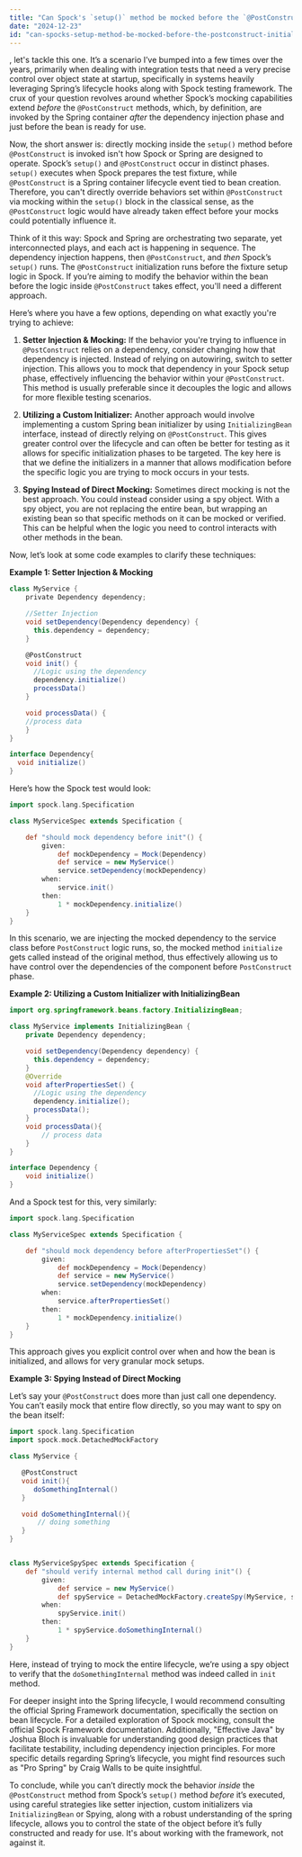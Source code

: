 ```yaml
---
title: "Can Spock's `setup()` method be mocked before the `@PostConstruct` initializer?"
date: "2024-12-23"
id: "can-spocks-setup-method-be-mocked-before-the-postconstruct-initializer"
---
```


, let's tackle this one. It’s a scenario I’ve bumped into a few times over the years, primarily when dealing with integration tests that need a very precise control over object state at startup, specifically in systems heavily leveraging Spring’s lifecycle hooks along with Spock testing framework. The crux of your question revolves around whether Spock’s mocking capabilities extend *before* the `@PostConstruct` methods, which, by definition, are invoked by the Spring container *after* the dependency injection phase and just before the bean is ready for use.

Now, the short answer is: directly mocking inside the `setup()` method before `@PostConstruct` is invoked isn't how Spock or Spring are designed to operate. Spock’s `setup()` and `@PostConstruct` occur in distinct phases. `setup()` executes when Spock prepares the test fixture, while `@PostConstruct` is a Spring container lifecycle event tied to bean creation. Therefore, you can't directly override behaviors set within `@PostConstruct` via mocking within the `setup()` block in the classical sense, as the `@PostConstruct` logic would have already taken effect before your mocks could potentially influence it.

Think of it this way: Spock and Spring are orchestrating two separate, yet interconnected plays, and each act is happening in sequence. The dependency injection happens, then `@PostConstruct`, and *then* Spock’s `setup()` runs. The `@PostConstruct` initialization runs before the fixture setup logic in Spock. If you’re aiming to modify the behavior within the bean before the logic inside `@PostConstruct` takes effect, you'll need a different approach.

Here’s where you have a few options, depending on what exactly you're trying to achieve:

1.  **Setter Injection & Mocking:** If the behavior you're trying to influence in `@PostConstruct` relies on a dependency, consider changing how that dependency is injected. Instead of relying on autowiring, switch to setter injection. This allows you to mock that dependency in your Spock setup phase, effectively influencing the behavior within your `@PostConstruct`. This method is usually preferable since it decouples the logic and allows for more flexible testing scenarios.

2.  **Utilizing a Custom Initializer:** Another approach would involve implementing a custom Spring bean initializer by using `InitializingBean` interface, instead of directly relying on `@PostConstruct`. This gives greater control over the lifecycle and can often be better for testing as it allows for specific initialization phases to be targeted. The key here is that we define the initializers in a manner that allows modification before the specific logic you are trying to mock occurs in your tests.

3.  **Spying Instead of Direct Mocking:** Sometimes direct mocking is not the best approach. You could instead consider using a spy object. With a spy object, you are not replacing the entire bean, but wrapping an existing bean so that specific methods on it can be mocked or verified. This can be helpful when the logic you need to control interacts with other methods in the bean.

Now, let’s look at some code examples to clarify these techniques:

**Example 1: Setter Injection & Mocking**

```groovy
class MyService {
    private Dependency dependency;

    //Setter Injection
    void setDependency(Dependency dependency) {
      this.dependency = dependency;
    }

    @PostConstruct
    void init() {
      //Logic using the dependency
      dependency.initialize()
      processData()
    }

    void processData() {
    //process data
    }
}

interface Dependency{
  void initialize()
}
```

Here’s how the Spock test would look:

```groovy
import spock.lang.Specification

class MyServiceSpec extends Specification {

    def "should mock dependency before init"() {
        given:
            def mockDependency = Mock(Dependency)
            def service = new MyService()
            service.setDependency(mockDependency)
        when:
            service.init()
        then:
            1 * mockDependency.initialize()
    }
}
```

In this scenario, we are injecting the mocked dependency to the service class before `PostConstruct` logic runs, so, the mocked method `initialize` gets called instead of the original method, thus effectively allowing us to have control over the dependencies of the component before `PostConstruct` phase.

**Example 2: Utilizing a Custom Initializer with InitializingBean**

```java
import org.springframework.beans.factory.InitializingBean;

class MyService implements InitializingBean {
    private Dependency dependency;

    void setDependency(Dependency dependency) {
      this.dependency = dependency;
    }
    @Override
    void afterPropertiesSet() {
      //Logic using the dependency
      dependency.initialize();
      processData();
    }
    void processData(){
        // process data
    }
}

interface Dependency {
    void initialize()
}

```
And a Spock test for this, very similarly:
```groovy
import spock.lang.Specification

class MyServiceSpec extends Specification {

    def "should mock dependency before afterPropertiesSet"() {
        given:
            def mockDependency = Mock(Dependency)
            def service = new MyService()
            service.setDependency(mockDependency)
        when:
            service.afterPropertiesSet()
        then:
            1 * mockDependency.initialize()
    }
}
```
This approach gives you explicit control over when and how the bean is initialized, and allows for very granular mock setups.

**Example 3: Spying Instead of Direct Mocking**

Let’s say your `@PostConstruct` does more than just call one dependency. You can’t easily mock that entire flow directly, so you may want to spy on the bean itself:

```groovy
import spock.lang.Specification
import spock.mock.DetachedMockFactory

class MyService {

   @PostConstruct
   void init(){
      doSomethingInternal()
   }

   void doSomethingInternal(){
       // doing something
   }
}


class MyServiceSpySpec extends Specification {
    def "should verify internal method call during init"() {
        given:
            def service = new MyService()
            def spyService = DetachedMockFactory.createSpy(MyService, service)
        when:
            spyService.init()
        then:
            1 * spyService.doSomethingInternal()
    }
}
```

Here, instead of trying to mock the entire lifecycle, we’re using a spy object to verify that the `doSomethingInternal` method was indeed called in `init` method.

For deeper insight into the Spring lifecycle, I would recommend consulting the official Spring Framework documentation, specifically the section on bean lifecycle. For a detailed exploration of Spock mocking, consult the official Spock Framework documentation. Additionally, "Effective Java" by Joshua Bloch is invaluable for understanding good design practices that facilitate testability, including dependency injection principles. For more specific details regarding Spring’s lifecycle, you might find resources such as "Pro Spring" by Craig Walls to be quite insightful.

To conclude, while you can’t directly mock the behavior *inside* the `@PostConstruct` method from Spock’s `setup()` method *before* it’s executed, using careful strategies like setter injection, custom initializers via `InitializingBean` or Spying, along with a robust understanding of the spring lifecycle, allows you to control the state of the object before it’s fully constructed and ready for use. It's about working with the framework, not against it.
